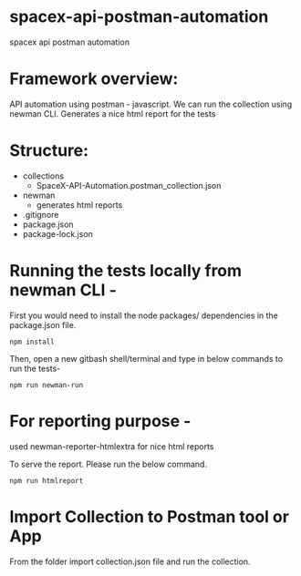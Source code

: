 # spacex-api-postman-automation
spacex api postman automation
# Framework overview: 
API automation using postman - javascript. We can run the collection using newman CLI. Generates a nice html report for the tests

# Structure:

* collections
  - SpaceX-API-Automation.postman_collection.json
* newman
  - generates html reports
* .gitignore
* package.json
* package-lock.json

# Running the tests locally from newman CLI - 

First you would need to install the node packages/ dependencies in the package.json file.  

`npm install`

Then, open a new gitbash shell/terminal and type in below commands to run the tests-

`npm run newman-run`


# For reporting purpose - 

used newman-reporter-htmlextra for nice html reports

To serve the report. Please run the below command.

`npm run htmlreport`

# Import Collection to Postman tool or App

From the folder import collection.json file and run the collection.

